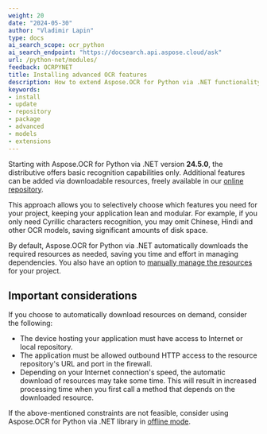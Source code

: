 ```yaml
---
weight: 20
date: "2024-05-30"
author: "Vladimir Lapin"
type: docs
ai_search_scope: ocr_python
ai_search_endpoint: "https://docsearch.api.aspose.cloud/ask"
url: /python-net/modules/
feedback: OCRPYNET
title: Installing advanced OCR features
description: How to extend Aspose.OCR for Python via .NET functionality by adding downloadable modules to the project.
keywords:
- install
- update
- repository
- package
- advanced
- models
- extensions
---
```


Starting with Aspose.OCR for Python via .NET version **24.5.0**, the distributive offers basic recognition capabilities only. Additional features can be added via downloadable resources, freely available in our [online repository](https://github.com/aspose-ocr/resources).

This approach allows you to selectively choose which features you need for your project, keeping your application lean and modular. For example, if you only need Cyrillic characters recognition, you may omit Chinese, Hindi and other OCR models, saving significant amounts of disk space.

By default, Aspose.OCR for Python via .NET automatically downloads the required resources as needed, saving you time and effort in managing dependencies. You also have an option to [manually manage the resources](/ocr/python-net/modules/management/) for your project.

## Important considerations

If you choose to automatically download resources on demand, consider the following:

- The device hosting your application must have access to Internet or local repository.
- The application must be allowed outbound HTTP access to the resource repository's URL and port in the firewall.
- Depending on your Internet connection's speed, the automatic download of resources may take some time. This will result in increased processing time when you first call a method that depends on the downloaded resource.

If the above-mentioned constraints are not feasible, consider using Aspose.OCR for Python via .NET library in [offline mode](/ocr/python-net/modules/offline/).
